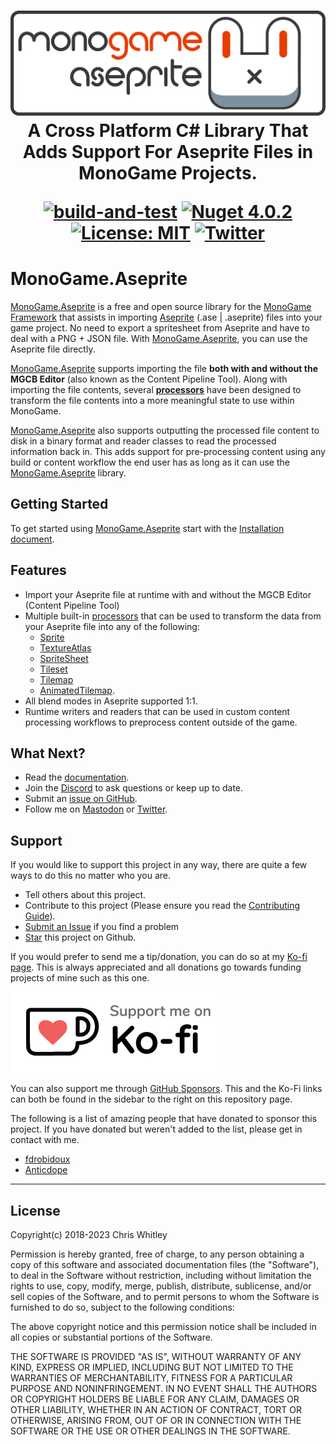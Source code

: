 <h1 align="center">
<img src="https://raw.githubusercontent.com/AristurtleDev/monogame-aseprite/main/.github/images/banner.png" alt="MonoGame.Aseprite Logo">
<br/>
A Cross Platform C# Library That Adds Support For Aseprite Files in MonoGame Projects.

[![build-and-test](https://github.com/AristurtleDev/monogame-aseprite/actions/workflows/buildandtest.yml/badge.svg)](https://github.com/AristurtleDev/monogame-aseprite/actions/workflows/buildandtest.yml)
[![Nuget 4.0.2](https://img.shields.io/nuget/v/MonoGame.Aseprite?color=blue&style=flat-square)](https://www.nuget.org/packages/MonoGame.Aseprite/4.0.0)
[![License: MIT](https://img.shields.io/badge/📃%20license-MIT-blue?style=flat)](LICENSE)
[![Twitter](https://img.shields.io/badge/%20-Share%20On%20Twitter-555?style=flat&logo=twitter)](https://twitter.com/intent/tweet?text=MonoGame.Aseprite%20by%20%40aristurtledev%0A%0AA%20cross-platform%20C%23%20library%20that%20adds%20support%20for%20Aseprite%20files%20in%20MonoGame%20projects.%20https%3A%2F%2Fgithub.com%2FAristurtleDev%2Fmonogame-aseprite%0A%0A%23monogame%20%23aseprite%20%23dotnet%20%23csharp%20%23oss%0A)

</h1>

# MonoGame.Aseprite

[MonoGame.Aseprite](https://monogameaseprite.net) is a free and open source library for the [MonoGame Framework](https://www.monogame.net) that assists in importing [Aseprite](https://www.aseprite.org) (.ase | .aseprite) files into your game project. No need to export a spritesheet from Aseprite and have to deal with a PNG + JSON file. With [MonoGame.Aseprite](https://monogameaseprite.net), you can use the Aseprite file directly.

[MonoGame.Aseprite](https://monogameaseprite.net) supports importing the file **both with and without the MGCB Editor** (also known as the Content Pipeline Tool). Along with importing the file contents, several [**processors**](https://monogameaseprite.net/docs/processors/processors-overview) have been designed to transform the file contents into a more meaningful state to use within MonoGame.

[MonoGame.Aseprite](https://monogameaseprite.net) also supports outputting the processed file content to disk in a binary format and reader classes to read the processed information back in. This adds support for pre-processing content using any build or content workflow the end user has as long as it can use the [MonoGame.Aseprite](https://monogameaseprite.net) library.

## Getting Started

To get started using [MonoGame.Aseprite](https://monogameaseprite.net) start with the [Installation document](https://monogameaseprite.net/docs/getting-started/installation).

## Features

- Import your Aseprite file at runtime with and without the MGCB Editor (Content Pipeline Tool)
- Multiple built-in [processors](https://monogameaseprite.net/docs/processors/processors-overview) that can be used to transform the data from your Aseprite file into any of the following:
  - [Sprite](https://monogameaseprite.net/docs/api/MonoGame.Aseprite/Sprites/Sprite/)
  - [TextureAtlas](https://monogameaseprite.net/docs/api/MonoGame.Aseprite/Sprites/TextureAtlas/)
  - [SpriteSheet](https://monogameaseprite.net/docs/api/MonoGame.Aseprite/Sprites/SpriteSheet/)
  - [Tileset](https://monogameaseprite.net/docs/api/MonoGame.Aseprite/Tilemaps/Tileset/)
  - [Tilemap](https://monogameaseprite.net/docs/api/MonoGame.Aseprite/Tilemaps/Tilemap/)
  - [AnimatedTilemap](https://monogameaseprite.net/docs/api/MonoGame.Aseprite/Tilemaps/AnimatedTilemap/).
- All blend modes in Aseprite supported 1:1.
- Runtime writers and readers that can be used in custom content processing workflows to preprocess content outside of the game.

## What Next?

- Read the [documentation](https://monogameaseprite.net/).
- Join the [Discord](https://discord.gg/8jFvHhuMJU) to ask questions or keep up to date.
- Submit an [issue on GitHub](https://github.com/AristurtleDev/monogame-aseprite/issues).
- Follow me on [Mastodon](https://mastodon.gamedev.place/@aristurtle) or [Twitter](https://www.twitter.com/aristurtledev).

## Support

If you would like to support this project in any way, there are quite a few ways to do this no matter who you are.

- Tell others about this project.
- Contribute to this project (Please ensure you read the [Contributing Guide](./CONTRIBUTING.md)).
- [Submit an Issue](https://github.com/AristurtleDev/monogame-aseprite/issues) if you find a problem
- [Star](https://docs.github.com/en/get-started/exploring-projects-on-github/saving-repositories-with-stars) this project on Github.

If you would prefer to send me a tip/donation, you can do so at my [Ko-fi page](https://ko-fi.com/aristurtledev). This is always appreciated and all donations go towards funding projects of mine such as this one.

[![](.github/images/kofi-bg-white.webp)](https://ko-fi.com/aristurtledev)

You can also support me through [GitHub Sponsors](https://github.com/sponsors/AristurtleDev). This and the Ko-Fi links can both be found in the sidebar to the right on this repository page.

The following is a list of amazing people that have donated to sponsor this project. If you have donated but weren't added to the list, please get in contact with me.


* [fdrobidoux](https://github.com/fdrobidoux)
* [Anticdope](https://twitter.com/anticdope) 

---

## License

Copyright(c) 2018-2023 Chris Whitley

Permission is hereby granted, free of charge, to any person obtaining a copy
of this software and associated documentation files (the "Software"), to deal
in the Software without restriction, including without limitation the rights
to use, copy, modify, merge, publish, distribute, sublicense, and/or sell
copies of the Software, and to permit persons to whom the Software is
furnished to do so, subject to the following conditions:

The above copyright notice and this permission notice shall be included in
all copies or substantial portions of the Software.

THE SOFTWARE IS PROVIDED "AS IS", WITHOUT WARRANTY OF ANY KIND, EXPRESS OR
IMPLIED, INCLUDING BUT NOT LIMITED TO THE WARRANTIES OF MERCHANTABILITY,
FITNESS FOR A PARTICULAR PURPOSE AND NONINFRINGEMENT. IN NO EVENT SHALL THE
AUTHORS OR COPYRIGHT HOLDERS BE LIABLE FOR ANY CLAIM, DAMAGES OR OTHER
LIABILITY, WHETHER IN AN ACTION OF CONTRACT, TORT OR OTHERWISE, ARISING FROM,
OUT OF OR IN CONNECTION WITH THE SOFTWARE OR THE USE OR OTHER DEALINGS IN
THE SOFTWARE.
